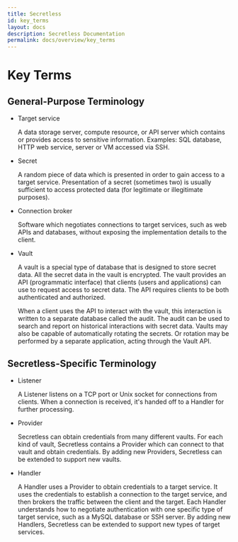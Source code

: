 ```yaml
---
title: Secretless
id: key_terms
layout: docs
description: Secretless Documentation
permalink: docs/overview/key_terms
---
```


# Key Terms

## General-Purpose Terminology

- Target service

  A data storage server, compute resource, or API server which contains or provides access to sensitive information. Examples: SQL database, HTTP web service, server or VM accessed via SSH.

- Secret

  A random piece of data which is presented in order to gain access to a target service. Presentation of a secret (sometimes two) is usually sufficient to access protected data (for legitimate or illegitimate purposes).

- Connection broker

  Software which negotiates connections to target services, such as web APIs and databases, without exposing the implementation details to the client.

- Vault

  A vault is a special type of database that is designed to store secret data. All the secret data in the vault is encrypted. The vault provides an API (programmatic interface) that clients (users and applications) can use to request access to secret data. The API requires clients to be both authenticated and authorized.

  When a client uses the API to interact with the vault, this interaction is written to a separate database called the audit. The audit can be used to search and report on historical interactions with secret data. Vaults may also be capable of automatically rotating the secrets. Or rotation may be performed by a separate application, acting through the Vault API.

## Secretless-Specific Terminology

- Listener

  A Listener listens on a TCP port or Unix socket for connections from clients. When a connection is received, it's handed off to a Handler for further processing.

- Provider

  Secretless can obtain credentials from many different vaults. For each kind of vault, Secretless contains a Provider which can connect to that vault and obtain credentials. By adding new Providers, Secretless can be extended to support new vaults.

- Handler

  A Handler uses a Provider to obtain credentials to a target service. It uses the credentials to establish a connection to the target service, and then brokers the traffic between the client and the target.  Each Handler understands how to negotiate authentication with one specific type of target service, such as a MySQL database or SSH server. By adding new Handlers, Secretless can be extended to support new types of target services.
